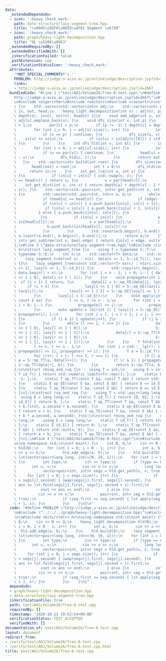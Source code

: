 ```yaml
---
data:
  _extendedDependsOn:
  - icon: ':heavy_check_mark:'
    path: data-structure/lazy-segment-tree.hpp
    title: "\u9045\u5EF6\u8A55\u4FA1 Segment \u6728"
  - icon: ':heavy_check_mark:'
    path: graph/heavy-light-decomposition.hpp
    title: "HL \u5206\u89E3"
  _extendedRequiredBy: []
  _extendedVerifiedWith: []
  _isVerificationFailed: false
  _pathExtension: cpp
  _verificationStatusIcon: ':heavy_check_mark:'
  attributes:
    '*NOT_SPECIAL_COMMENTS*': ''
    PROBLEM: http://judge.u-aizu.ac.jp/onlinejudge/description.jsp?id=2667
    links:
    - http://judge.u-aizu.ac.jp/onlinejudge/description.jsp?id=2667
  bundledCode: "#line 1 \"test/AOJ/Volume26/Tree-0.test.cpp\"\n#define PROBLEM \"\
    http://judge.u-aizu.ac.jp/onlinejudge/description.jsp?id=2667\"\n#line 1 \"graph/heavy-light-decomposition.hpp\"\
    \n#include <algorithm>\n#include <vector>\n#include <cassert>\n\nstruct heavy_light_decomposition\
    \ {\n    std::vector<std::vector<int>> adj;\n    std::vector<int> par, sz, depth,\
    \ in, out, head;\n    heavy_light_decomposition(int n) : adj(n), par(n), sz(n),\
    \ depth(n), in(n), out(n), head(n) {}\n    void add_edge(int u, int v) { adj[u].emplace_back(v),\
    \ adj[v].emplace_back(u); }\n    void dfs_size(int v, int p) {\n        sz[v]\
    \ = 1;\n        par[v] = p;\n        if (p != -1) { depth[v] = depth[p] + 1; }\n\
    \        for (int i = 0; i < adj[v].size(); i++) {\n            int &u = adj[v][i];\n\
    \            if (u == p) { continue; }\n            dfs_size(u, v);\n        \
    \    sz[v] += sz[u];\n            if (sz[u] > sz[adj[v][0]]) { std::swap(u, adj[v][0]);\
    \ }\n        }\n    }\n    int dfs_hld(int v, int &t) {\n        in[v] = t++;\n\
    \        for (int i = 0; i < adj[v].size(); i++) {\n            int u = adj[v][i];\n\
    \            if (u == par[v]) { continue; }\n            head[u] = (i == 0 ? head[v]\
    \ : u);\n            dfs_hld(u, t);\n        }\n        return out[v] = t;\n \
    \   }\n    std::vector<int> build(int root) {\n        dfs_size(root, -1);\n \
    \       head[root] = root;\n        int t = 0;\n        dfs_hld(root, t);\n  \
    \      return in;\n    }\n    int get_lca(int u, int v) {\n        while (true)\
    \ {\n            if (in[u] > in[v]) { std::swap(u, v); }\n            if (head[u]\
    \ == head[v]) { return u; }\n            v = par[head[v]];\n        }\n    }\n\
    \    int get_dist(int u, int v) { return depth[u] + depth[v] - 2 * depth[get_lca(u,\
    \ v)]; }\n    std::vector<std::pair<int, int>> get_path(int u, int v, bool edge)\
    \ {\n        std::vector<std::pair<int, int>> a, b;\n        while (true) {\n\
    \            if (head[u] == head[v]) {\n                if (edge) {\n        \
    \            if (in[u] > in[v]) { a.push_back({in[u], in[v] + 1}); }\n       \
    \             if (in[u] < in[v]) { a.push_back({in[u] + 1, in[v]}); }\n      \
    \          } else { a.push_back({in[u], in[v]}); }\n                break;\n \
    \           }\n            if (in[u] > in[v]) {\n                a.push_back({in[u],\
    \ in[head[u]]});\n                u = par[head[u]];\n            } else {\n  \
    \              b.push_back({in[head[v]], in[v]});\n                v = par[head[v]];\n\
    \            }\n        }\n        std::reverse(b.begin(), b.end());\n       \
    \ a.insert(a.end(), b.begin(), b.end());\n        return a;\n    }\n    std::pair<int,\
    \ int> get_subtree(int v, bool edge) { return {in[v] + edge, out[v] - 1}; }\n\
    };\n#line 3 \"data-structure/lazy-segment-tree.hpp\"\n#include <limits>\n\ntemplate<typename\
    \ S>\nstruct lazy_segment_tree {\n    using T = typename S::T;\n    using E =\
    \ typename S::E;\n    int n;\n    std::vector<T> data;\n    std::vector<E> lazy;\n\
    \    lazy_segment_tree(int n) : n(n), data(n << 1, S::id_T()), lazy(n << 1, S::id_E())\
    \ {}\n    lazy_segment_tree(const std::vector<T> &src) : n(src.size()), data(n\
    \ << 1), lazy(n << 1, S::id_E()) {\n        std::copy(src.begin(), src.end(),\
    \ data.begin() + n);\n        for (int i = n - 1; i > 0; i--) { data[i] = S::op_TT(data[i\
    \ << 1 | 0], data[i << 1 | 1]); }\n    }\n    void propagate(int i) {\n      \
    \  if (i < 1) { return; }\n        data[i] = S::op_TE(data[i], lazy[i]);\n   \
    \     if (i < n) {\n            lazy[i << 1 | 0] = S::op_EE(lazy[i << 1 | 0],\
    \ lazy[i]);\n            lazy[i << 1 | 1] = S::op_EE(lazy[i << 1 | 1], lazy[i]);\n\
    \        }\n        lazy[i] = S::id_E();\n    }\n    void apply(int l, int r,\
    \ const E &x) {\n        l += n, r += n - 1;\n        for (int i = std::__lg(r);\
    \ i > 0; i--) {\n            propagate(l >> i);\n            propagate(r >> i);\n\
    \        }\n        auto update = [&](int i) { lazy[i] = S::op_EE(lazy[i], x),\
    \ propagate(i); };\n        for (int i = l, j = r + 1; i < j; i >>= 1, j >>= 1)\
    \ {\n            if (i & 1) { update(i++); }\n            if (j & 1) { update(--j);\
    \ }\n        }\n        while (l >>= 1, r >>= 1) {\n            data[l] = S::op_TT(S::op_TE(data[l\
    \ << 1 | 0], lazy[l << 1 | 0]),\n                               S::op_TE(data[l\
    \ << 1 | 1], lazy[l << 1 | 1]));\n            data[r] = S::op_TT(S::op_TE(data[r\
    \ << 1 | 0], lazy[r << 1 | 0]),\n                               S::op_TE(data[r\
    \ << 1 | 1], lazy[r << 1 | 1]));\n        }\n    }\n    T fold(int l, int r) {\n\
    \        l += n, r += n - 1;\n        for (int i = std::__lg(r); i > 0; i--) {\
    \ propagate(l >> i), propagate(r >> i); }\n        T a = S::id_T(), b = S::id_T();\n\
    \        for (r++; l < r; l >>= 1, r >>= 1) {\n            if (l & 1) { propagate(l),\
    \ a = S::op_TT(a, data[l++]); }\n            if (r & 1) { propagate(--r), b =\
    \ S::op_TT(data[r], b); }\n        }\n        return S::op_TT(a, b);\n    }\n\
    };\n\nstruct rminq_and_ruq {\n    using T = int;\n    using E = int;\n    static\
    \ T id_T() { return std::numeric_limits<T>::max(); };\n    static E id_E() { return\
    \ -1; };\n    static T op_TT(const T &a, const T &b) { return std::min(a, b);\
    \ }\n    static E op_EE(const E &a, const E &b) { return b == id_E() ? a : b;\
    \ }\n    static T op_TE(const T &a, const E &b) { return b == id_E() ? a : b;\
    \ }\n};\n\nstruct rsq_and_raq {\n    using T = std::pair<long long, int>;\n  \
    \  using E = long long;\n    static T id_T() { return {0, 0}; };\n    static E\
    \ id_E() { return 0; };\n    static T op_TT(const T &a, const T &b) { return {a.first\
    \ + b.first, a.second + b.second}; }\n    static E op_EE(const E &a, const E &b)\
    \ { return a + b; }\n    static T op_TE(const T &a, const E &b) { return {a.first\
    \ + b * a.second, a.second}; }\n};\n\nstruct rminq_and_raq {\n    using T = long\
    \ long;\n    using E = long long;\n    static T id_T() { return std::numeric_limits<T>::max();\
    \ };\n    static E id_E() { return 0; };\n    static T op_TT(const T &a, const\
    \ T &b) { return std::min(a, b); }\n    static E op_EE(const E &a, const E &b)\
    \ { return a + b; }\n    static T op_TE(const T &a, const E &b) { return a + b;\
    \ }\n};\n#line 4 \"test/AOJ/Volume26/Tree-0.test.cpp\"\n\n#include <bits/stdc++.h>\n\
    using namespace std;\n\nint main() {\n    int N, Q;\n    cin >> N >> Q;\n    heavy_light_decomposition\
    \ hld(N);\n    for (int i = 0; i < N - 1; i++) {\n        int a, b;\n        cin\
    \ >> a >> b;\n        hld.add_edge(a, b);\n    }\n    hld.build(0);\n    lazy_segment_tree<rsq_and_raq>\
    \ lst(vector<pair<long long, int>>(N, {0, 1}));\n    for (int i = 0; i < Q; i++)\
    \ {\n        int type;\n        cin >> type;\n        if (type == 0) {\n     \
    \       int u, v;\n            cin >> u >> v;\n            long long ans = 0;\n\
    \            vector<pair<int, int>> segs = hld.get_path(u, v, true);\n       \
    \     for (int j = 0; j < segs.size(); j++) {\n                if (segs[j].first\
    \ > segs[j].second) { swap(segs[j].first, segs[j].second); }\n               \
    \ ans += lst.fold(segs[j].first, segs[j].second + 1).first;\n            }\n \
    \           cout << ans << endl;\n        } else {\n            int v, x;\n  \
    \          cin >> v >> x;\n            pair<int, int> seg = hld.get_subtree(v,\
    \ true);\n            if (seg.first <= seg.second) { lst.apply(seg.first, seg.second\
    \ + 1, x); }\n        }\n    }\n}\n"
  code: "#define PROBLEM \"http://judge.u-aizu.ac.jp/onlinejudge/description.jsp?id=2667\"\
    \n#include \"../../../graph/heavy-light-decomposition.hpp\"\n#include \"../../../data-structure/lazy-segment-tree.hpp\"\
    \n\n#include <bits/stdc++.h>\nusing namespace std;\n\nint main() {\n    int N,\
    \ Q;\n    cin >> N >> Q;\n    heavy_light_decomposition hld(N);\n    for (int\
    \ i = 0; i < N - 1; i++) {\n        int a, b;\n        cin >> a >> b;\n      \
    \  hld.add_edge(a, b);\n    }\n    hld.build(0);\n    lazy_segment_tree<rsq_and_raq>\
    \ lst(vector<pair<long long, int>>(N, {0, 1}));\n    for (int i = 0; i < Q; i++)\
    \ {\n        int type;\n        cin >> type;\n        if (type == 0) {\n     \
    \       int u, v;\n            cin >> u >> v;\n            long long ans = 0;\n\
    \            vector<pair<int, int>> segs = hld.get_path(u, v, true);\n       \
    \     for (int j = 0; j < segs.size(); j++) {\n                if (segs[j].first\
    \ > segs[j].second) { swap(segs[j].first, segs[j].second); }\n               \
    \ ans += lst.fold(segs[j].first, segs[j].second + 1).first;\n            }\n \
    \           cout << ans << endl;\n        } else {\n            int v, x;\n  \
    \          cin >> v >> x;\n            pair<int, int> seg = hld.get_subtree(v,\
    \ true);\n            if (seg.first <= seg.second) { lst.apply(seg.first, seg.second\
    \ + 1, x); }\n        }\n    }\n}"
  dependsOn:
  - graph/heavy-light-decomposition.hpp
  - data-structure/lazy-segment-tree.hpp
  isVerificationFile: true
  path: test/AOJ/Volume26/Tree-0.test.cpp
  requiredBy: []
  timestamp: '2020-10-13 19:52:54+09:00'
  verificationStatus: TEST_ACCEPTED
  verifiedWith: []
documentation_of: test/AOJ/Volume26/Tree-0.test.cpp
layout: document
redirect_from:
- /verify/test/AOJ/Volume26/Tree-0.test.cpp
- /verify/test/AOJ/Volume26/Tree-0.test.cpp.html
title: test/AOJ/Volume26/Tree-0.test.cpp
---
```

